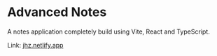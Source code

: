 # Advanced Notes

A notes application completely build using Vite, React and TypeScript.

Link: [jhz.netlify.app](https://jhz.netlify.app/)

